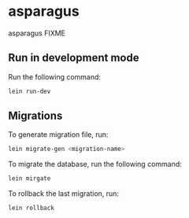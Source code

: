 # asparagus

asparagus
FIXME

## Run in development mode

Run the following command:

```bash
lein run-dev
```

## Migrations

To generate migration file, run:

```bash
lein migrate-gen <migration-name>
```

To migrate the database, run the following command:

```bash
lein mirgate
```
	
To rollback the last migration, run:

```bash
lein rollback
```
